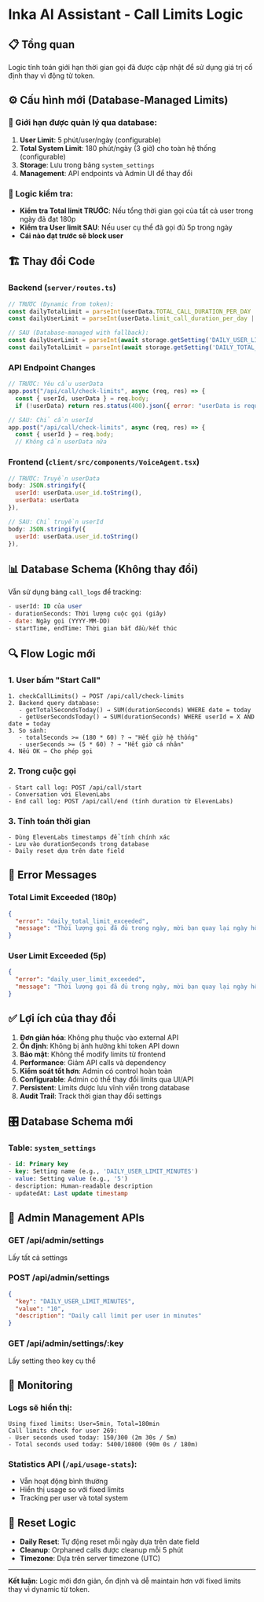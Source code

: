 # Inka AI Assistant - Call Limits Logic

## 📋 Tổng quan
Logic tính toán giới hạn thời gian gọi đã được cập nhật để sử dụng giá trị cố định thay vì động từ token.

## ⚙️ Cấu hình mới (Database-Managed Limits)

### 🎯 Giới hạn được quản lý qua database:
1. **User Limit**: 5 phút/user/ngày (configurable)
2. **Total System Limit**: 180 phút/ngày (3 giờ) cho toàn hệ thống (configurable)
3. **Storage**: Lưu trong bảng `system_settings`
4. **Management**: API endpoints và Admin UI để thay đổi

### 🔄 Logic kiểm tra:
- **Kiểm tra Total limit TRƯỚC**: Nếu tổng thời gian gọi của tất cả user trong ngày đã đạt 180p
- **Kiểm tra User limit SAU**: Nếu user cụ thể đã gọi đủ 5p trong ngày
- **Cái nào đạt trước sẽ block user**

## 🏗️ Thay đổi Code

### Backend (`server/routes.ts`)
```javascript
// TRƯỚC (Dynamic from token):
const dailyTotalLimit = parseInt(userData.TOTAL_CALL_DURATION_PER_DAY || '60');
const dailyUserLimit = parseInt(userData.limit_call_duration_per_day || '5');

// SAU (Database-managed with fallback):
const dailyUserLimit = parseInt(await storage.getSetting('DAILY_USER_LIMIT_MINUTES') || '5');
const dailyTotalLimit = parseInt(await storage.getSetting('DAILY_TOTAL_LIMIT_MINUTES') || '180');
```

### API Endpoint Changes
```javascript
// TRƯỚC: Yêu cầu userData
app.post("/api/call/check-limits", async (req, res) => {
  const { userId, userData } = req.body;
  if (!userData) return res.status(400).json({ error: "userData is required" });

// SAU: Chỉ cần userId
app.post("/api/call/check-limits", async (req, res) => {
  const { userId } = req.body;
  // Không cần userData nữa
```

### Frontend (`client/src/components/VoiceAgent.tsx`)
```javascript
// TRƯỚC: Truyền userData
body: JSON.stringify({ 
  userId: userData.user_id.toString(),
  userData: userData
}),

// SAU: Chỉ truyền userId
body: JSON.stringify({ 
  userId: userData.user_id.toString()
}),
```

## 📊 Database Schema (Không thay đổi)

Vẫn sử dụng bảng `call_logs` để tracking:
```sql
- userId: ID của user
- durationSeconds: Thời lượng cuộc gọi (giây)
- date: Ngày gọi (YYYY-MM-DD)
- startTime, endTime: Thời gian bắt đầu/kết thúc
```

## 🔍 Flow Logic mới

### 1. User bấm "Start Call"
```
1. checkCallLimits() → POST /api/call/check-limits
2. Backend query database:
   - getTotalSecondsToday() → SUM(durationSeconds) WHERE date = today
   - getUserSecondsToday() → SUM(durationSeconds) WHERE userId = X AND date = today
3. So sánh:
   - totalSeconds >= (180 * 60) ? → "Hết giờ hệ thống"
   - userSeconds >= (5 * 60) ? → "Hết giờ cá nhân"
4. Nếu OK → Cho phép gọi
```

### 2. Trong cuộc gọi
```
- Start call log: POST /api/call/start
- Conversation với ElevenLabs
- End call log: POST /api/call/end (tính duration từ ElevenLabs)
```

### 3. Tính toán thời gian
```
- Dùng ElevenLabs timestamps để tính chính xác
- Lưu vào durationSeconds trong database
- Daily reset dựa trên date field
```

## 🚨 Error Messages

### Total Limit Exceeded (180p)
```json
{
  "error": "daily_total_limit_exceeded",
  "message": "Thời lượng gọi đã đủ trong ngày, mời bạn quay lại ngày hôm sau."
}
```

### User Limit Exceeded (5p)
```json
{
  "error": "daily_user_limit_exceeded", 
  "message": "Thời lượng gọi đã đủ trong ngày, mời bạn quay lại ngày hôm sau."
}
```

## ✅ Lợi ích của thay đổi

1. **Đơn giản hóa**: Không phụ thuộc vào external API
2. **Ổn định**: Không bị ảnh hưởng khi token API down
3. **Bảo mật**: Không thể modify limits từ frontend
4. **Performance**: Giảm API calls và dependency
5. **Kiểm soát tốt hơn**: Admin có control hoàn toàn
6. **Configurable**: Admin có thể thay đổi limits qua UI/API
7. **Persistent**: Limits được lưu vĩnh viễn trong database
8. **Audit Trail**: Track thời gian thay đổi settings

## 🎛️ Database Schema mới

### Table: `system_settings`
```sql
- id: Primary key
- key: Setting name (e.g., 'DAILY_USER_LIMIT_MINUTES')
- value: Setting value (e.g., '5')
- description: Human-readable description
- updatedAt: Last update timestamp
```

## 🔧 Admin Management APIs

### GET /api/admin/settings
Lấy tất cả settings

### POST /api/admin/settings
```json
{
  "key": "DAILY_USER_LIMIT_MINUTES",
  "value": "10",
  "description": "Daily call limit per user in minutes"
}
```

### GET /api/admin/settings/:key
Lấy setting theo key cụ thể

## 🔧 Monitoring

### Logs sẽ hiển thị:
```
Using fixed limits: User=5min, Total=180min
Call limits check for user 269:
- User seconds used today: 150/300 (2m 30s / 5m)
- Total seconds used today: 5400/10800 (90m 0s / 180m)
```

### Statistics API (`/api/usage-stats`):
- Vẫn hoạt động bình thường
- Hiển thị usage so với fixed limits
- Tracking per user và total system

## 📅 Reset Logic

- **Daily Reset**: Tự động reset mỗi ngày dựa trên date field
- **Cleanup**: Orphaned calls được cleanup mỗi 5 phút
- **Timezone**: Dựa trên server timezone (UTC)

---

**Kết luận**: Logic mới đơn giản, ổn định và dễ maintain hơn với fixed limits thay vì dynamic từ token.